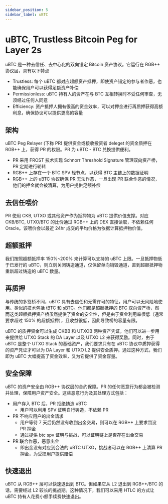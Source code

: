 ```yaml
---
sidebar_position: 5
sidebar_label: uBTC
---
```


# uBTC, Trustless Bitcoin Peg for Layer 2s

uBTC 是一种去信任、去中心化的双向锚定 Bitcoin 资产协议。它运行在 RGB++ 协议层，具有以下特点

- Trustless: 每个 uBTC 都对应超额资产抵押，即使资产锚定的参与者作恶，也能确保用户可以获得足额资产补偿
- Permissionless: uBTC 持有人的资产在与 BTC 互相转换时不受任何审查，无须经过任何人同意
- Efficiency: 资产抵押人拥有很高的资金效率，可以对押金进行再质押获得高额利息，确保协议可以提供更高的容量

## 架构

uBTC Peg Relayer (下称 PR) 提供资金或接收投资者 deleget 的资金质押在 RGB++ 上，获得 PR 的权限。PR 为 uBTC - BTC 兑换提供便利。

- PR 采用 FROST 技术实现 Schnorr Threshold Signature 管理双向资产桥，PR 定期进行轮转
- RGB++ 上存在一个 BTC SPV 轻节点，以获得 BTC 主链上的数据证明
- RGB++ 上的 uBTC 协议确保 PR 无法作恶，一旦出现 PR 联合作恶的情况，他们的押金就会被清算，为用户提供足额补偿

## 去信任喂价

PR 使用 CKB, UTXO 或其他资产作为抵押物为 uBTC 提供价值支撑。对应 CKB/BTC, UTXO/BTC 的比价通过 RGB++ 上的 DEX 直接读取，不依赖任何 Oracle。该喂价会以最近 24hr 成交的平均价格为依据计算抵押物价值。

## 超额抵押

我们按照超额抵押率 150%~200% 来计算可以支持的 uBTC 上限。一旦抵押物低于已发行的 uBTC，则立刻关闭铸造通道，仅保留单向销毁通道，直到超额抵押物重新超过铸造的 uBTC 数量。

## 再质押

与传统的多签桥不同，uBTC 具有去信任和无需许可的特征，用户可以无风险地使用。类似的技术包括 tBTC 和 sBTC。他们都是超额抵押的 BTC 双向资产桥，然而这类超额抵押资产桥虽然提供了资金的安全性，但是由于资金利用率很低（通常要求超过 150% 的超额抵押），且收益很低，因此导致桥的容量有限。

uBTC 的质押资金可以生成 CKBB 和 UTXOB 两种资产凭证，他们可以进一步用来提供给 UTXO Stack 的 DA Layer 以及 UTXO L2 来获得奖励。同时，由于 uBTC 是整个 UTXO Stack 的基础资产，我们要求只有在 uBTC 协议中质押获得的资产凭证才可以为 DA Layer 和 UTXO L2 提供安全质押。通过这种方式，我们即为 uBTC 大幅提高了资金效率，又为它提供了资金容量。

## 安全保障

uBTC 的资产安全由 RGB++ 协议层的合约保障。PR 的任何恶意行为都会被检测并处理，保障用户资产安全。这些恶意行为及其处理方式包括：

- 用户存入 BTC 后，PR 拒绝铸造 uBTC
  - 用户可以利用 SPV 证明自行铸造，不依赖 PR
- PR 不响应用户的出金请求
  - 用户等待 7 天后仍然没有收到出金交易，则可以在 RGB++ 上要求罚没 PR 押金
  - 通过提供 btc spv 证明与挑战，可以证明链上是否存在出金交易
- PR 联合作恶，恶意出金
  - 即出金没有对应到合法的 uBTC UTXO，挑战者可以在 RGB++ 上清算 PR 押金，为受损用户提供赔偿

## 快速退出

uBTC 从 RGB++ 层可以快速退出到 BTC。但如果它从 L2 退出到 RGB++/BTC 的话，需要经过 L2 较长的挑战期。这种情况下，我们可以采用 HTLC 的方式让 uBTC 持有人花费小额手续费快速退出。